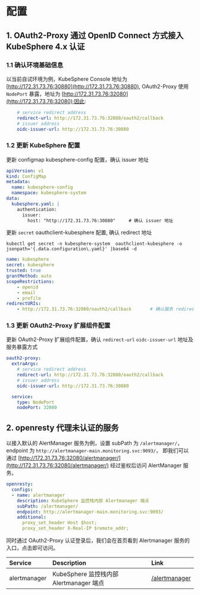 # 配置

## 1. OAuth2-Proxy 通过 OpenID Connect 方式接入 KubeSphere 4.x 认证

### 1.1 确认环境基础信息

以当前自试环境为例，KubeSphere Console 地址为 [http://172.31.73.76:30880](http://172.31.73.76:30880), OAuth2-Proxy 使用 `NodePort` 暴露，地址为 [http://172.31.73.76:32080](http://172.31.73.76:32080);因此:

```yaml
    # service redirect address
    redirect-url: http://172.31.73.76:32080/oauth2/callback
    # issuer address
    oidc-issuer-url: http://172.31.73.76:30880
```

### 1.2 更新 KubeSphere 配置

更新 configmap kubesphere-config 配置，确认 issuer 地址

```yaml
apiVersion: v1
kind: ConfigMap
metadata:
  name: kubesphere-config
  namespace: kubesphere-system
data:
  kubesphere.yaml: |
    authentication:
      issuer:
        host: "http://172.31.73.76:30880"     # 确认 issuer 地址
```

更新 `secret` oauthclient-kubesphere 配置, 确认 redirect 地址

`kubectl get secret -n kubesphere-system  oauthclient-kubesphere -o jsonpath='{.data.configuration\.yaml}' |base64 -d`

```yaml
name: kubesphere
secret: kubesphere
trusted: true
grantMethod: auto
scopeRestrictions:
    - openid
    - email
    - profile
redirectURIs:
    - http://172.31.73.76:32080/oauth2/callback       # 确认服务 redirect 地址
```

### 1.3 更新 OAuth2-Proxy 扩展组件配置

更新 OAuth2-Proxy 扩展组件配置，确认 `redirect-url` `oidc-issuer-url` 地址及服务暴露方式

```yaml
oauth2-proxy:
  extraArgs: 
    # service redirect address
    redirect-url: http://172.31.73.76:32080/oauth2/callback
    # issuer address
    oidc-issuer-url: http://172.31.73.76:30880

  service:
    type: NodePort
    nodePort: 32080
```

## 2. openresty 代理未认证的服务

以接入默认的 AlertManager 服务为例，设置 subPath 为 `/alertmanager/`，endpoint 为 `http://alertmanager-main.monitoring.svc:9093/`， 即我们可以通过 [http://172.31.73.76:32080/alertmanager/](http://172.31.73.76:32080/alertmanager/) 经过鉴权后访问 AlertManager 服务。

```yaml
openresty:
  configs:
  - name: alertmanager
    description: KubeSphere 监控栈内部 Alertmanager 端点
    subPath: /alertmanager/
    endpoint: http://alertmanager-main.monitoring.svc:9093/
    additional:
      proxy_set_header Host $host;
      proxy_set_header X-Real-IP $remote_addr;
```

同时通过 OAuth2-Proxy 认证登录后，我们会在首页看到 Alertmanager 服务的入口，点击即可访问。

| Service      | Description                             | Link                                                     |
|:------------ |:--------------------------------------- |:-------------------------------------------------------- |
| alertmanager | KubeSphere 监控栈内部 Alertmanager 端点 | [/alertmanager](http://172.31.73.76:32080/alertmanager) |
